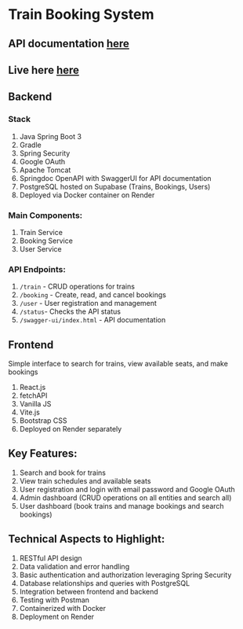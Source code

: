 # Train Booking System

## API documentation [here](https://traindemo-latest.onrender.com/api/v1/swagger-ui/index.html)
## Live here [here](https://train-booking-api-tid5.onrender.com/)

## Backend
### Stack
1. Java Spring Boot 3
2. Gradle
3. Spring Security
4. Google OAuth
5. Apache Tomcat
6. Springdoc OpenAPI with SwaggerUI for API documentation
7. PostgreSQL hosted on Supabase (Trains, Bookings, Users)
8. Deployed via Docker container on Render

### Main Components:
1. Train Service
3. Booking Service
4. User Service

### API Endpoints:
1. `/train` - CRUD operations for trains
3. `/booking` - Create, read, and cancel bookings
4. `/user` - User registration and management
5. `/status`- Checks the API status
6. `/swagger-ui/index.html` - API documentation

## Frontend
Simple interface to search for trains, view available seats, and make bookings
1. React.js
2. fetchAPI
2. Vanilla JS
3. Vite.js
4. Bootstrap CSS
5. Deployed on Render separately

## Key Features:
1. Search and book for trains
2. View train schedules and available seats
4. User registration and login with email password and Google OAuth
5. Admin dashboard (CRUD operations on all entities and search all)
6. User dashboard (book trains and manage bookings and search bookings)

## Technical Aspects to Highlight:
1. RESTful API design
2. Data validation and error handling
3. Basic authentication and authorization leveraging Spring Security
4. Database relationships and queries with PostgreSQL
5. Integration between frontend and backend
6. Testing with Postman 
7. Containerized with Docker 
8. Deployment on Render
